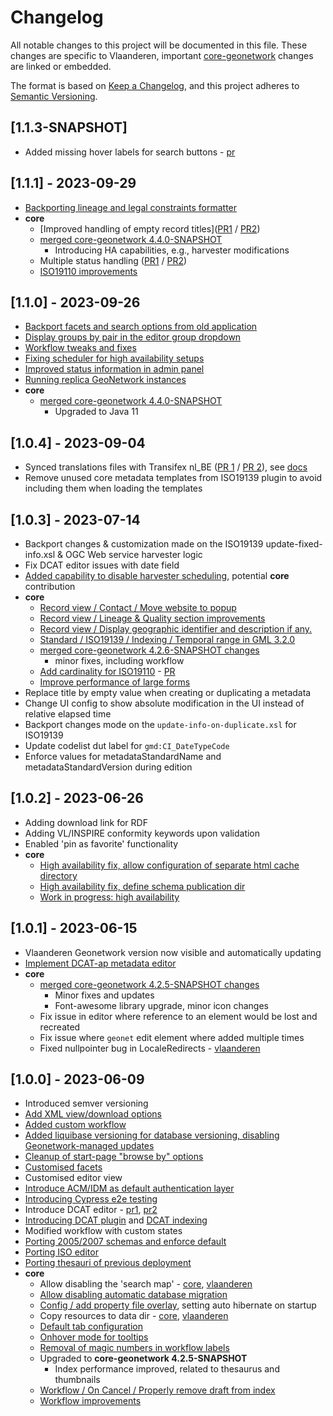 # Changelog
All notable changes to this project will be documented in this file. These changes are specific to Vlaanderen, important [core-geonetwork](https://github.com/geonetwork/core-geonetwork) changes are linked or embedded.

The format is based on [Keep a Changelog](https://keepachangelog.com/en/1.0.0/), and this project adheres to [Semantic Versioning](https://semver.org/spec/v2.0.0.html).

## [1.1.3-SNAPSHOT]
- Added missing hover labels for search buttons - [pr](https://agiv.visualstudio.com/Metadata/_git/MetadataGeonetwork/pullrequest/28193)

## [1.1.1] - 2023-09-29
- [Backporting lineage and legal constraints formatter](https://agiv.visualstudio.com/Metadata/_git/MetadataGeonetwork/pullrequest/27955)
- **core**
  - [Improved handling of empty record titles]([PR1](https://agiv.visualstudio.com/Metadata/_git/MetadataGeonetwork/pullrequest/27607) / [PR2](https://github.com/geonetwork/core-geonetwork/pull/7362))
  - [merged core-geonetwork 4.4.0-SNAPSHOT](https://agiv.visualstudio.com/Metadata/_git/MetadataGeonetwork/pullrequest/27898)
    - Introducing HA capabilities, e.g., harvester modifications
  - Multiple status handling ([PR1](https://agiv.visualstudio.com/Metadata/_git/MetadataGeonetwork/pullrequest/27969) / [PR2](https://github.com/geonetwork/core-geonetwork/pull/7366))
  - [ISO19110 improvements](https://github.com/geonetwork/core-geonetwork/pull/7365)


## [1.1.0] - 2023-09-26
- [Backport facets and search options from old application](https://agiv.visualstudio.com/Metadata/_git/MetadataGeonetwork/pullrequest/26987)
- [Display groups by pair in the editor group dropdown](https://agiv.visualstudio.com/Metadata/_git/MetadataGeonetwork/pullrequest/26988)
- [Workflow tweaks and fixes](https://agiv.visualstudio.com/Metadata/_git/MetadataGeonetwork/pullrequest/27062)
- [Fixing scheduler for high availability setups](https://agiv.visualstudio.com/Metadata/_git/MetadataGeonetwork/pullrequest/27084)
- [Improved status information in admin panel](https://agiv.visualstudio.com/Metadata/_git/MetadataGeonetwork/pullrequest/27311)
- [Running replica GeoNetwork instances](https://agiv.visualstudio.com/Metadata/_git/MetadataGeonetwork/pullrequest/27534)
- **core** 
  - [merged core-geonetwork 4.4.0-SNAPSHOT](https://agiv.visualstudio.com/Metadata/_git/MetadataGeonetwork/pullrequest/26874)
    - Upgraded to Java 11

## [1.0.4] - 2023-09-04
- Synced translations files with Transifex nl_BE ([PR 1](https://agiv.visualstudio.com/Metadata/_git/MetadataGeonetwork/pullrequest/25634) / [PR 2](https://agiv.visualstudio.com/Metadata/_git/MetadataGeonetwork/pullrequest/26995)), see [docs](https://agiv.visualstudio.com/Metadata/_git/MetadataGeonetwork?path=/vlaanderen/docs/translation.md&version=GBdevelop)
- Remove unused core metadata templates from ISO19139 plugin to avoid including them when loading the templates

## [1.0.3] - 2023-07-14
- Backport changes & customization made on the ISO19139 update-fixed-info.xsl & OGC Web service harvester logic
- Fix DCAT editor issues with date field
- [Added capability to disable harvester scheduling](https://agiv.visualstudio.com/Metadata/_git/MetadataGeonetwork/pullrequest/25303), potential **core** contribution
- **core**
  - [Record view / Contact / Move website to popup](https://github.com/geonetwork/core-geonetwork/pull/7220)
  - [Record view / Lineage & Quality section improvements](https://github.com/geonetwork/core-geonetwork/pull/7180)
  - [Record view / Display geographic identifier and description if any. ](https://github.com/geonetwork/core-geonetwork/pull/7221)
  - [Standard / ISO19139 / Indexing / Temporal range in GML 3.2.0](https://github.com/geonetwork/core-geonetwork/pull/7218)
  - [merged core-geonetwork 4.2.6-SNAPSHOT changes](https://agiv.visualstudio.com/Metadata/_git/MetadataGeonetwork/pullrequest/25576)
    - minor fixes, including workflow
  - [Add cardinality for ISO19110](https://github.com/geonetwork/core-geonetwork/pull/7182) - [PR](https://agiv.visualstudio.com/Metadata/_git/MetadataGeonetwork/pullrequest/25115)
  - [Improve performance of large forms](https://github.com/geonetwork/docker-geonetwork/pull/107/files#diff-bed7ab158ecf2f50be93c45dd9ae77da44d0689a155d95771d091515fb6d1ba7R84-R85)
- Replace title by empty value when creating or duplicating a metadata
- Change UI config to show absolute modification in the UI instead of relative elapsed time
- Backport changes mode on the `update-info-on-duplicate.xsl` for ISO19139
- Update codelist dut label for `gmd:CI_DateTypeCode`
- Enforce values for metadataStandardName and metadataStandardVersion during edition

## [1.0.2] - 2023-06-26
- Adding download link for RDF
- Adding VL/INSPIRE conformity keywords upon validation
- Enabled 'pin as favorite' functionality
- **core**
  - [High availability fix, allow configuration of separate html cache directory](https://agiv.visualstudio.com/Metadata/_git/MetadataGeonetwork/pullrequest/24976)
  - [High availability fix, define schema publication dir](https://agiv.visualstudio.com/Metadata/_git/MetadataGeonetwork/pullrequest/25025)
  - [Work in progress: high availability](https://github.com/geonetwork/core-geonetwork/pull/6990)

## [1.0.1] - 2023-06-15
- Vlaanderen Geonetwork version now visible and automatically updating
- [Implement DCAT-ap metadata editor](https://agiv.visualstudio.com/Metadata/_git/MetadataGeonetwork/pullrequest/24798)
- **core** 
  - [merged core-geonetwork 4.2.5-SNAPSHOT changes](https://agiv.visualstudio.com/Metadata/_git/MetadataGeonetwork/pullrequest/24644)
    - Minor fixes and updates
    - Font-awesome library upgrade, minor icon changes
  - Fix issue in editor where reference to an element would be lost and recreated
  - Fix issue where `geonet` edit element where added multiple times
  - Fixed nullpointer bug in LocaleRedirects - [vlaanderen](https://agiv.visualstudio.com/Metadata/_git/MetadataGeonetwork/pullrequest/24802)

## [1.0.0] - 2023-06-09
- Introduced semver versioning
- [Add XML view/download options](https://agiv.visualstudio.com/Metadata/_git/MetadataGeonetwork/pullrequest/24005)
- [Added custom workflow](https://agiv.visualstudio.com/Metadata/_git/MetadataGeonetwork/pullrequest/22731)
- [Added liquibase versioning for database versioning, disabling Geonetwork-managed updates](https://agiv.visualstudio.com/Metadata/_git/MetadataGeonetwork/pullrequest/20246)
- [Cleanup of start-page "browse by" options](https://agiv.visualstudio.com/Metadata/_git/MetadataGeonetwork/pullrequest/23629)
- [Customised facets](https://agiv.visualstudio.com/Metadata/_git/MetadataGeonetwork/pullrequest/18729)
- Customised editor view
- [Introduce ACM/IDM as default authentication layer](https://agiv.visualstudio.com/Metadata/_git/MetadataGeonetwork/pullrequest/21672)
- [Introducing Cypress e2e testing](https://agiv.visualstudio.com/Metadata/_git/MetadataGeonetwork/pullrequest/24170)
- Introduce DCAT editor - [pr1](https://agiv.visualstudio.com/Metadata/_git/MetadataGeonetwork/pullrequest/22851), [pr2](https://agiv.visualstudio.com/Metadata/_git/MetadataGeonetwork/pullrequest/23974)
- [Introducing DCAT plugin](https://agiv.visualstudio.com/Metadata/_git/MetadataGeonetwork/pullrequest/18131) and [DCAT indexing](https://agiv.visualstudio.com/Metadata/_git/MetadataGeonetwork/pullrequest/22605)
- Modified workflow with custom states
- [Porting 2005/2007 schemas and enforce default](https://agiv.visualstudio.com/Metadata/_git/MetadataGeonetwork/pullrequest/18689)
- [Porting ISO editor](https://agiv.visualstudio.com/Metadata/_git/MetadataGeonetwork/pullrequest/21740)
- [Porting thesauri of previous deployment](https://agiv.visualstudio.com/Metadata/_git/MetadataGeonetwork/pullrequest/18736)
- **core**
  - Allow disabling the 'search map' - [core](https://github.com/geonetwork/core-geonetwork/pull/7071), [vlaanderen](https://agiv.visualstudio.com/Metadata/_workitems/edit/170315/)
  - [Allow disabling automatic database migration](https://agiv.visualstudio.com/Metadata/_git/MetadataGeonetwork/pullrequest/21726)
  - [Config / add property file overlay](https://github.com/geonetwork/core-geonetwork/pull/6954), setting auto hibernate on startup
  - Copy resources to data dir - [core](https://github.com/geonetwork/core-geonetwork/pull/7110), [vlaanderen](https://agiv.visualstudio.com/Metadata/_git/MetadataGeonetwork/pullrequest/23983)
  - [Default tab configuration](https://github.com/geonetwork/core-geonetwork/pull/6986)
  - [Onhover mode for tooltips](https://github.com/geonetwork/core-geonetwork/pull/6987)
  - [Removal of magic numbers in workflow labels](https://github.com/geonetwork/core-geonetwork/pull/7104)
  - Upgraded to **core-geonetwork 4.2.5-SNAPSHOT**
    - Index performance improved, related to thesaurus and thumbnails
  - [Workflow / On Cancel / Properly remove draft from index](https://github.com/geonetwork/core-geonetwork/pull/7101)
  - [Workflow improvements](https://github.com/geonetwork/core-geonetwork/pull/7011)
